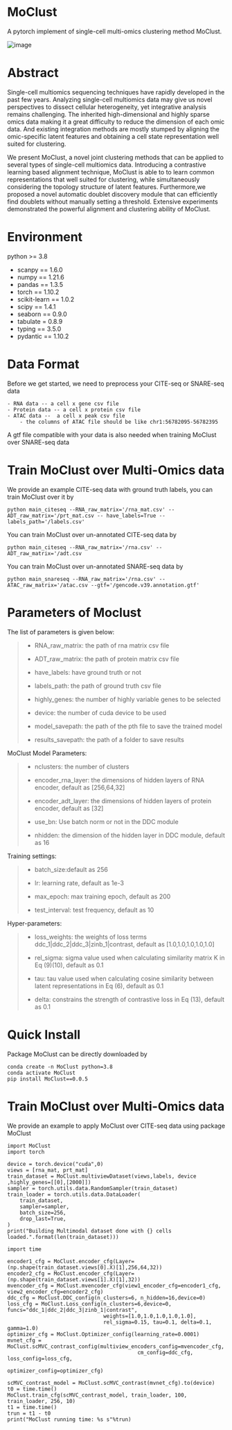 # MoClust
A pytorch implement of single-cell multi-omics clustering method MoClust.

![image](https://user-images.githubusercontent.com/52522175/160607926-0e77a9b5-7a1a-4b88-8f64-299de3029092.png)


# Abstract
 Single-cell multiomics sequencing techniques have rapidly developed in the past few years. Analyzing single-cell multiomics data may give us novel perspectives to dissect cellular heterogeneity, yet integrative analysis remains challenging. The inherited high-dimensional and highly sparse omics data making it a great difficulty to reduce the dimension of each omic data. And existing integration methods are mostly stumped by aligning the omic-specific latent features and obtaining a cell state representation well suited for clustering.
 
We present MoClust, a novel joint clustering methods that can be applied to several types of single-cell multiomics data. Introducing a contrastive learning based alignment technique, MoClust is able to to learn common representations that well suited for clustering, while simultaneously considering the topology structure of latent features. Furthermore,we proposed a novel automatic doublet discovery module that can efficiently find doublets without manually setting a threshold. Extensive experiments demonstrated the powerful alignment and clustering ability of MoClust.

# Environment
python >= 3.8

- scanpy == 1.6.0
- numpy == 1.21.6
- pandas == 1.3.5
- torch == 1.10.2
- scikit-learn == 1.0.2
- scipy == 1.4.1
- seaborn == 0.9.0
- tabulate = 0.8.9
- typing == 3.5.0
- pydantic == 1.10.2   

# Data Format
Before we get started, we need to preprocess your CITE-seq or SNARE-seq data 

    - RNA data -- a cell x gene csv file
    - Protein data -- a cell x protein csv file
    - ATAC data --  a cell x peak csv file
        - the columns of ATAC file should be like chr1:56782095-56782395
        
A gtf file compatible with your data is also needed when training MoClust over SNARE-seq data

# Train MoClust over Multi-Omics data
We provide an example CITE-seq data with ground truth labels, you can train MoClust over it by

    python main_citeseq --RNA_raw_matrix='/rna_mat.csv' --ADT_raw_matrix='/prt_mat.csv -- have_labels=True --labels_path='/labels.csv'

You can train MoClust over un-annotated CITE-seq data by

    python main_citeseq --RNA_raw_matrix='/rna.csv' --ADT_raw_matrix='/adt.csv
    
You can train MoClust over un-annotated SNARE-seq data by

    python main_snareseq --RNA_raw_matrix='/rna.csv' --ATAC_raw_matrix='/atac.csv --gtf='/gencode.v39.annotation.gtf'
    
# Parameters of Moclust
The list of parameters is given below:

>- RNA_raw_matrix: the path of rna matrix csv file
>
>- ADT_raw_matrix: the path of protein matrix csv file
>
>- have_labels: have ground truth or not
>
>- labels_path: the path of ground truth csv file
>
>- highly_genes: the number of highly variable genes to be selected
>
>- device: the number of cuda device to be used
>
>- model_savepath: the path of the pth file to save the trained model
>
>- results_savepath: the path of a folder to save results


MoClust Model Parameters:

>- nclusters: the number of clusters
>
>- encoder_rna_layer: the dimensions of hidden layers of RNA encoder, default as [256,64,32]
>
>- encoder_adt_layer: the dimensions of hidden layers of protein encoder, default as [32]
>
>- use_bn: Use batch norm or not in the DDC module
>
>- nhidden: the dimension of the hidden layer in DDC module, default as 16

Training settings:

>- batch_size:default as 256
>
>- lr: learning rate, default as 1e-3
>
>- max_epoch: max training epoch, default as 200
>
>- test_interval: test frequency, default as 10

Hyper-parameters:

>- loss_weights: the weights of loss terms ddc_1|ddc_2|ddc_3|zinb_1|contrast, default as [1.0,1.0,1.0,1.0,1.0]
>
>- rel_sigma: sigma value used when calculating similarity matrix K in Eq (9)(10), default as 0.1
>
> - tau: tau value used when calculating cosine similarity between latent representations in Eq (6), default as 0.1
> 
> - delta: constrains the strength of contrastive loss in Eq (13), default as 0.1

# Quick Install
Package MoClust can be directly downloaded by

    conda create -n MoClust python=3.8
    conda activate MoClust
    pip install MoClust==0.0.5
 
 
# Train MoClust over Multi-Omics data
We provide an example to apply MoClust over CITE-seq data using package MoClust

    import MoClust
    import torch

    device = torch.device("cuda",0)
    views = [rna_mat, prt_mat]
    train_dataset = MoClust.multiviewDataset(views,labels, device ,highly_genes=[[0],[2000]])
    sampler = torch.utils.data.RandomSampler(train_dataset)
    train_loader = torch.utils.data.DataLoader(
        train_dataset,
        sampler=sampler,
        batch_size=256,
        drop_last=True,
    )
    print("Building Multimodal dataset done with {} cells loaded.".format(len(train_dataset)))  

    import time

    encoder1_cfg = MoClust.encoder_cfg(Layer=(np.shape(train_dataset.views[0].X)[1],256,64,32))
    encoder2_cfg = MoClust.encoder_cfg(Layer=(np.shape(train_dataset.views[1].X)[1],32))
    mvencoder_cfg = MoClust.mvencoder_cfg(view1_encoder_cfg=encoder1_cfg, view2_encoder_cfg=encoder2_cfg)
    ddc_cfg = MoClust.DDC_config(n_clusters=6, n_hidden=16,device=0)
    loss_cfg = MoClust.Loss_config(n_clusters=6,device=0, funcs="ddc_1|ddc_2|ddc_3|zinb_1|contrast",
                                   weights=[1.0,1.0,1.0,1.0,1.0],
                                   rel_sigma=0.15, tau=0.1, delta=0.1, gamma=1.0)
    optimizer_cfg = MoClust.Optimizer_config(learning_rate=0.0001)
    mvnet_cfg = MoClust.scMVC_contrast_config(multiview_encoders_config=mvencoder_cfg,
                                              cm_config=ddc_cfg, loss_config=loss_cfg,
                                              optimizer_config=optimizer_cfg)

    scMVC_contrast_model = MoClust.scMVC_contrast(mvnet_cfg).to(device)
    t0 = time.time()
    MoClust.train_cfg(scMVC_contrast_model, train_loader, 100, train_loader, 256, 10)
    t1 = time.time()
    trun = t1 - t0
    print("MoClust running time: %s s"%trun)
    
    
